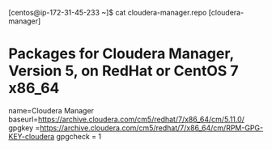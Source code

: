 [centos@ip-172-31-45-233 ~]$ cat cloudera-manager.repo
[cloudera-manager]
# Packages for Cloudera Manager, Version 5, on RedHat or CentOS 7 x86_64
name=Cloudera Manager
baseurl=https://archive.cloudera.com/cm5/redhat/7/x86_64/cm/5.11.0/
gpgkey =https://archive.cloudera.com/cm5/redhat/7/x86_64/cm/RPM-GPG-KEY-cloudera
gpgcheck = 1
